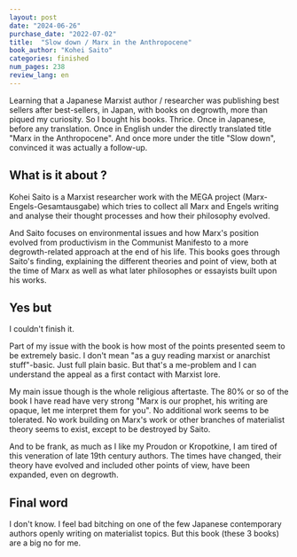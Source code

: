 ```yaml
---
layout: post
date: "2024-06-26"
purchase_date: "2022-07-02"
title:  "Slow down / Marx in the Anthropocene"
book_author: "Kohei Saito"
categories: finished
num_pages: 238
review_lang: en
---
```


Learning that a Japanese Marxist author / researcher was publishing best sellers after best-sellers, in Japan, with books on degrowth, more than piqued my curiosity. So I bought his books. Thrice. Once in Japanese, before any translation. Once in English under the directly translated title "Marx in the Anthropocene". And once more under the title "Slow down", convinced it was actually a follow-up.

## What is it about ?

Kohei Saito is a Marxist researcher work with the MEGA project (Marx-Engels-Gesamtausgabe) which tries to collect all Marx and Engels writing and analyse their thought processes and how their philosophy evolved.

And Saito focuses on environmental issues and how Marx's position evolved from productivism in the Communist Manifesto to a more degrowth-related approach at the end of his life. This books goes through Saito's finding, explaining the different theories and point of view, both at the time of Marx as well as what later philosophes or essayists built upon his works.

## Yes but

I couldn't finish it.

Part of my issue with the book is how most of the points presented seem to be extremely basic. I don't mean "as a guy reading marxist or anarchist stuff"-basic. Just full plain basic. But that's a me-problem and I can understand the appeal as a first contact with Marxist lore.

My main issue though is the whole religious aftertaste. The 80% or so of the book I have read have very strong "Marx is our prophet, his writing are opaque, let me interpret them for you". No additional work seems to be tolerated. No work building on Marx's work or other branches of materialist theory seems to exist, except to be destroyed by Saito.

And to be frank, as much as I like my Proudon or Kropotkine, I am tired of this veneration of late 19th century authors. The times have changed, their theory have evolved and included other points of view, have been expanded, even on degrowth.

## Final word

I don't know. I feel bad bitching on one of the few Japanese contemporary authors openly writing on materialist topics. But this book (these 3 books) are a big no for me.